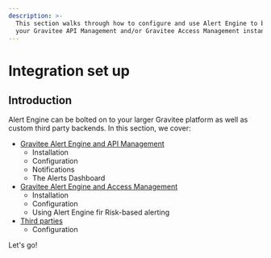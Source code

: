 ```yaml
---
description: >-
  This section walks through how to configure and use Alert Engine to bolster
  your Gravitee API Management and/or Gravitee Access Management instance(s)
---
```


# Integration set up

## Introduction

Alert Engine can be bolted on to your larger Gravitee platform as well as custom third party backends. In this section, we cover:

* [Gravitee Alert Engine and API Management](gravitee-api-management/)
  * Installation
  * Configuration
  * Notifications
  * The Alerts Dashboard
* [Gravitee Alert Engine and Access Management](gravitee-access-management.md)
  * Installation
  * Configuration
  * Using Alert Engine fir Risk-based alerting
* [Third parties](broken-reference)
  * Configuration

Let's go!
